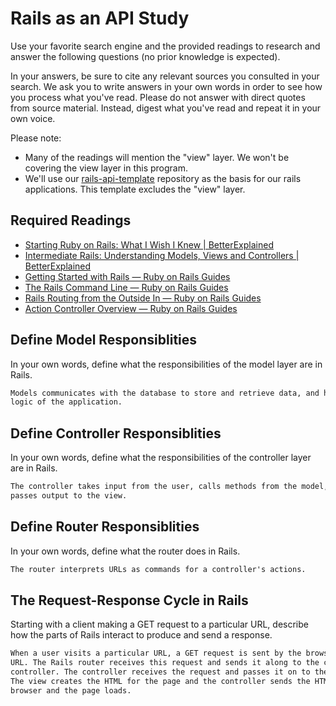 # Rails as an API Study

Use your favorite search engine and the provided readings to research and answer
the following questions (no prior knowledge is expected).

In your answers, be sure to cite any relevant sources you consulted in your
search. We ask you to write answers in your own words in order to see how you
process what you've read. Please do not answer with direct quotes from source
material. Instead, digest what you've read and repeat it in your own voice.

Please note:

-   Many of the readings will mention the "view" layer. We won't be covering the
    view layer in this program.
-   We'll use our [rails-api-template](https://github.com/ga-wdi-boston/rails-api-template)
    repository as the basis for our rails applications.
    This template excludes the "view" layer.

## Required Readings

-   [Starting Ruby on Rails: What I Wish I Knew | BetterExplained](http://betterexplained.com/articles/starting-ruby-on-rails-what-i-wish-i-knew/)
-   [Intermediate Rails: Understanding Models, Views and Controllers | BetterExplained](http://betterexplained.com/articles/intermediate-rails-understanding-models-views-and-controllers/)
-   [Getting Started with Rails — Ruby on Rails Guides](http://guides.rubyonrails.org/getting_started.html)
-   [The Rails Command Line — Ruby on Rails Guides](http://guides.rubyonrails.org/command_line.html)
-   [Rails Routing from the Outside In — Ruby on Rails Guides](http://guides.rubyonrails.org/routing.html)
-   [Action Controller Overview — Ruby on Rails Guides](http://guides.rubyonrails.org/action_controller_overview.html)

## Define Model Responsiblities

In your own words, define what the responsibilities of the model layer are in
Rails.

```md
Models communicates with the database to store and retrieve data, and handle the
logic of the application.
```

## Define Controller Responsiblities

In your own words, define what the responsibilities of the controller layer are
in Rails.

```md
The controller takes input from the user, calls methods from the model, and
passes output to the view.
```

## Define Router Responsiblities

In your own words, define what the router does in Rails.

```md
The router interprets URLs as commands for a controller's actions.
```

## The Request-Response Cycle in Rails

Starting with a client making a GET request to a particular URL, describe how
the parts of Rails interact to produce and send a response.

```md
When a user visits a particular URL, a GET request is sent by the browser for that
URL. The Rails router receives this request and sends it along to the correct
controller. The controller receives the request and passes it on to the view.
The view creates the HTML for the page and the controller sends the HTML to the
browser and the page loads.
```
